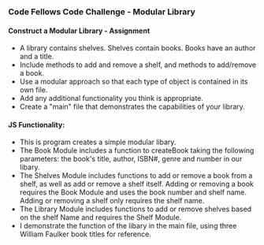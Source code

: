 ### Code Fellows Code Challenge - Modular Library

#### Construct a Modular Library - Assignment
+ A library contains shelves. Shelves contain books. Books have an author and a title.
+ Include methods to add and remove a shelf, and methods to add/remove a book.
+ Use a modular approach so that each type of object is contained in its own file.
+ Add any additional functionality you think is appropriate.
+ Create a "main" file that demonstrates the capabilities of your library.


#### JS Functionality:
+ This is program creates a simple modular libary.
+ The Book Module includes a function to createBook taking the following parameters: the book's title, author, ISBN#, genre and number in our libary.
+ The Shelves Module includes functions to add or remove a book from a shelf, as well as add or remove a shelf itself. Adding or removing a book requires the Book Module and uses the book number and shelf name. Adding or removing a shelf only requires the shelf name.
+ The Library Module includes functions to add or remove shelves based on the shelf Name and requires the Shelf Module.
+ I demonstrate the function of the libary in the main file, using three William Faulker book titles for reference.




